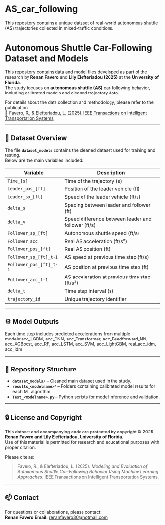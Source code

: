 # AS_car_following
This repository contains a unique dataset of real-world autonomous shuttle (AS) trajectories collected in mixed-traffic conditions. 


# Autonomous Shuttle Car-Following Dataset and Models

This repository contains data and model files developed as part of the research by **Renan Favero** and **Lily Elefteriadou (2025)** at the **University of Florida**.  
The study focuses on **autonomous shuttle (AS)** car-following behavior, including calibrated models and cleaned trajectory data.

For details about the data collection and methodology, please refer to the publication:  
📄 [Favero, R., & Elefteriadou, L. (2025). IEEE Transactions on Intelligent Transportation Systems](https://ieeexplore.ieee.org/document/10960526)

---

## 📂 Dataset Overview

The file **`dataset_models`** contains the cleaned dataset used for training and testing.  
Below are the main variables included:

| Variable | Description |
|-----------|--------------|
| `Time_[s]` | Time of the trajectory (s) |
| `Leader_pos_[ft]` | Position of the leader vehicle (ft) |
| `Leader_sp_[ft]` | Speed of the leader vehicle (ft/s) |
| `delta_s` | Spacing between leader and follower (ft) |
| `delta_v` | Speed difference between leader and follower (ft/s) |
| `Follower_sp_[ft]` | Autonomous shuttle speed (ft/s) |
| `Follower_acc` | Real AS acceleration (ft/s²) |
| `Follower_pos_[ft]` | Real AS position (ft) |
| `Follower_sp_[ft]_t-1` | AS speed at previous time step (ft/s) |
| `Follower_pos_[ft]_t-1` | AS position at previous time step (ft) |
| `Follower_acc_t-1` | AS acceleration at previous time step (ft/s²) |
| `delta_t` | Time step interval (s) |
| `trajectory_id` | Unique trajectory identifier |

---

## ⚙️ Model Outputs

Each time step includes predicted accelerations from multiple models:acc_LGBM, acc_CNN, acc_Transformer, acc_Feedforward_NN, acc_XGBoost,
acc_RF, acc_LSTM, acc_SVM, acc_LightGBM, real_acc_idm, acc_idm



---

## 📁 Repository Structure

- **`dataset_models/`** – Cleaned main dataset used in the study.  
- **`results_<modelname>/`** – Folders containing calibrated model results for each ML algorithm.  
- **`Test_<modelname>.py`** – Python scripts for model inference and validation.  

---

## 🔒 License and Copyright

This dataset and accompanying code are protected by copyright © 2025  
**Renan Favero and Lily Elefteriadou, University of Florida**.  
Use of this material is permitted for research and educational purposes with proper citation.

Please cite as:  
> Favero, R., & Elefteriadou, L. (2025). *Modeling and Evaluation of Autonomous Shuttle Car-Following Behavior Using Machine Learning Approaches*. IEEE Transactions on Intelligent Transportation Systems.

---

## 📫 Contact

For questions or collaborations, please contact:  
**Renan Favero**
**Email:** renanfavero30@hotmail.com



